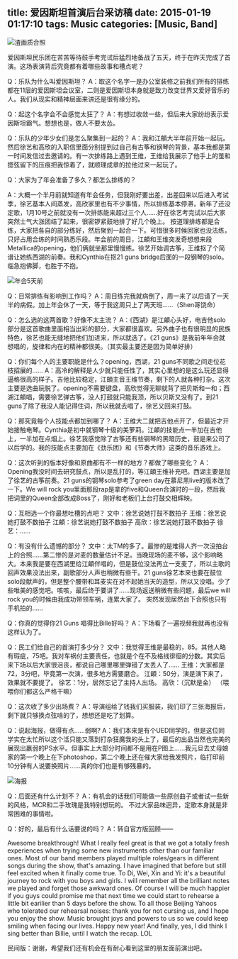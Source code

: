 title: 爱因斯坦首演后台采访稿
date: 2015-01-19 01:17:10
tags: Music
categories: [Music, Band]
---

![渣画质合照](http://wenzhong.qiniudn.com/img/einstein_3.jpg)

爱因斯坦民乐团在苦苦等待鼓手考完试后猛烈地备战了五天，终于在昨天完成了首演。这场表演背后究竟都有着哪些故事和槽点呢？

Q：乐队为什么叫爱因斯坦？
A：取这个名字一是办公室装修之前我们所有的排练都在11层的爱因斯坦会议室，二则是爱因斯坦本身就是致力改变世界又爱好音乐的人。我们从现实和精神层面来讲还是很有缘分的。

Q：起这个名字会不会感觉太狂了？
A：有想过收敛一些，但后来大家纷纷表示爱因斯坦霸气。想想也是，做人不要太怂。

Q：乐队的少年少女们是怎么聚集到一起的？
A：我和江頔大半年前开始一起玩。然后徐艺和高欣的入职信里面分别提到过自己有古筝和钢琴的背景，基本我都是第一时间发信过去邀请的。有一次排练路上遇到王维，王维给我展示了他手上的茧和摁弦留下的压痕把我惊着了，就顺理成章的拉他过来一起玩了。

Q：大家为了年会准备了多久？都怎么排练的？

A：大概一个半月前就知道有年会任务，但我刚好要出差，出差回来以后进入考试季，徐艺基本人间蒸发，高欣家里也有不少事情，所以排练基本停滞，新年了还没定歌，1月10号之前就没有一次排练能来超过三个人……好在徐艺考完试以后大家突然士气大涨团结了起来，很密锣紧鼓地排了好几个晚上。 按道理排练都是合练，大家把各自的部分练好，然后聚到一起合一下。可惜很多时候回家也没法练，只好占用合练的时间熟悉乐段。年会前的周日，江頔和王维突发奇想想来段Metallica的opening，他们俩就坐那里慢慢练。徐艺开始调古筝，王维抠了个简谱让她练西湖的前奏。我和Cynthia在抠21 guns bridge后面的一段钢琴的solo。临急抱佛脚，也胜于不抱。

<!-- more -->
![年会5天前](http://wenzhong.qiniudn.com/img/es_rehearsal.jpg)

Q：日常排练有影响到工作吗？
A：周日练完我就病倒了，周一来了以后请了一天半的病假。加上年会休了一天，等于我这周只上了两天班……（Shen哥饶命）

Q：怎么选的这两首歌？好像不太主流？
A：《西湖》是江頔心头好，电吉他solo部分是这首歌曲里面相当出彩的部分，大家都很喜欢。另外曲子也有很明显的民族特色，徐艺也能无缝地把他们加进来，所以就选了。《21 guns》是我前年年会就想唱的，旋律和内在的精神都很美。（其实最主要还是因为简单好排）

Q：你们每个人的主要职能是什么？opening，西湖，21 guns不同歌之间走位花枝招展的……
A：高冷的解释是人少就只能任性了，其实心里想的是这么玩还显得逼格很高的样子。吉他比较稳定，江頔主音王维节奏，剩下的人就各种打杂。这次主要是选曲玩脱了。opening不需要键盘，高欣觉得无聊就背了把贝斯和一和；西湖江頔唱，需要徐艺弹古筝，没人打鼓就只能我顶，所以贝斯又没有了。到21 guns了除了我没人能记得住词，所以我就去唱了，徐艺又回来打鼓。

Q：那究竟每个人技能点都加到哪了？
A：王维大二就把吉他点开了，但最近才开始接触电琴。Cynthia是初中就钢琴十级的美萝莉。江頔的技能点一半加在吉他上，一半加在点烟上。徐艺我感觉除了古筝还有些钢琴的黑暗历史，鼓是来公司了以后学的。我的技能点主要加在《劲乐团》和《节奏大师》这类的音乐游戏上。

Q：这次听到的版本好像和原曲都有不一样的地方？都做了哪些变化？
A：Opening我没时间去研究鼓点，所以是乱打的，等江頔王维补充吧。西湖主要是加了徐艺的古筝前奏。21 guns的钢琴solo参考了green day在慕尼黑live的版本改了一下。We will rock you里面那段rap是拿的five和Queen合演时的一段，然后我把词里的Queen全部改成Boss了，刚好和老板们上台打鼓交相辉映。

Q：互相选一个你最想吐槽的点吧？
文中：徐艺说她打鼓不数拍子
王维：徐艺说她打鼓不数拍子
江頔：徐艺说她打鼓不数拍子
高欣：徐艺说她打鼓不数拍子
徐艺：……

Q：有没有什么遗憾的部分？
文中：太TM的多了。最惨的是难得人齐一次没拍台上的合照……第二惨的是对麦的数量估计不足。当晚现场的麦不够，这个影响略大。本来我是要在西湖里给江頔伴唱的，但是鼓位没法再立一支麦了，所以主歌的回声效果没法出来，副歌部分人声也稍微有些干。21 guns徐艺本来也要在鼓位solo段献声的，但是整个腰带和耳麦实在对不起她当天的造型，所以又没唱。少了些唯美的感觉吧。咳咳，最后终于要讲了……现场返送稍微有些问题，最后we will rock you的时候由我成功带领车祸，连累大家了。
突然发现居然台下合照也只有手机拍的……

Q：你真的觉得你21 Guns 唱得比Bille好吗？
A：下场看了一遍视频我就再也没有这样认为了。

Q：民工们给自己的首演打多少分？
文中：我觉得王维是最稳的，85。其他人略有瑕疵，75吧。我对车祸付主要责任，也就是个在不及格线徘徊的分数。其实后来下场以后大家很沮丧，都说自己哪里哪里弹错了太丢人了……
王维：大家都是72，3分吧，毕竟第一次演，很多地方需要磨合。
江頔：50分，演是演下来了，效果就不要提了。
徐艺：1分，居然忘记了主持人出场。
高欣：（沉默是金）
（喂喂你们都这么严格干嘛）

Q：这次收了多少出场费？
A：导演组给了钱我们买服装，我们印了三张海报后，剩下就只够换点弦啥的了，想想还是吃了划算。

Q：说起海报，做得有点……弱啊?
A：我们本来是有个UED同学的，但是这位同学实在太忙所以这个活只能又落到打杂狂魔我的头上了，最后的出品当然也完美的展现出羸弱的PS水平。但事实上大部分时间都不是用在P图上……我元旦去丈母娘家的第一个晚上在下photoshop，第二个晚上还在催大家给我发照片，临打印前10分钟有人说要换照片……真的你们也是有够残暴的。

![海报](http://wenzhong.qiniudn.com/img/einstein_small.png)

Q：后面还有什么计划不？
A：有机会的话我们可能做一些原创曲子或者试一些新的风格，MCR和二手玫瑰是我特别想玩的。 不过大家品味迥异，定歌本身就是非常困难的事情啦。

Q：好的，最后有什么话要说的吗？
A：转自官方版回顾—— 

Awesome breakthrough! What I really feel great is that we got a totally fresh experiences when trying some new instruments other than our familiar ones. Most of our band members played multiple roles/gears in different songs during the show, that's amazing. I have imagined that before but still feel excited when it finally come true. 
To Di, Wei, Xin and Yi: it's a beautiful journey to rock with you boys and girls. I will remember all the brilliant notes we played and forget those awkward ones. Of course I will be much happier if you guys could promise me that next time we could start to rehearse a little bit earilier than 5 days before the show.
To all those Beijing Yahoos who tolerated our rehearsal noises: thank you for not cursing us, and I hope you enjoy the show. Music brought joys and powers to us so we could keep smiling when facing our lives. Happy new year!
And finally, yes, I did think I sing better than Billie, until I watch the recap. LOL

民间版：谢谢，希望我们还有机会在有耐心看到这里的朋友面前演出吧。
